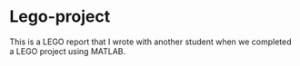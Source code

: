 # Lego-project
This is a LEGO report that I wrote with another student when we completed a LEGO project using MATLAB.
